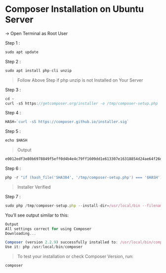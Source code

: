 # Composer Installation on Ubuntu Server

-> Open Terminal as Root User

Step 1 :
````javascript
sudo apt update
````

Step 2 :
````javascript
sudo apt install php-cli unzip
````
> Follow Above Step if php unzip is not Installed on Your Server

Step 3 :
````javascript
cd ~
curl -sS https://getcomposer.org/installer -o /tmp/composer-setup.php
````

Step 4 :
````javascript
HASH=`curl -sS https://composer.github.io/installer.sig`
````

Step 5 :
````javascript
echo $HASH
````
> Output 
````javascript
e0012edf3e80b6978849f5eff0d4b4e4c79ff1609dd1e613307e16318854d24ae64f26d17af3ef0bf7cfb710ca74755a
````

Step 6 :
````javascript
php -r "if (hash_file('SHA384', '/tmp/composer-setup.php') === '$HASH') { echo 'Installer verified'; } else { echo 'Installer corrupt'; unlink('composer-setup.php'); } echo PHP_EOL;"
````

> Installer Verified

Step 7 :
````javascript
sudo php /tmp/composer-setup.php --install-dir=/usr/local/bin --filename=composer
````

You’ll see output similar to this:
````javascript
Output
All settings correct for using Composer
Downloading...

Composer (version 2.2.9) successfully installed to: /usr/local/bin/composer
Use it: php /usr/local/bin/composer
````

> To test your installation or check Composer Version, run:
````javascript
composer
````
